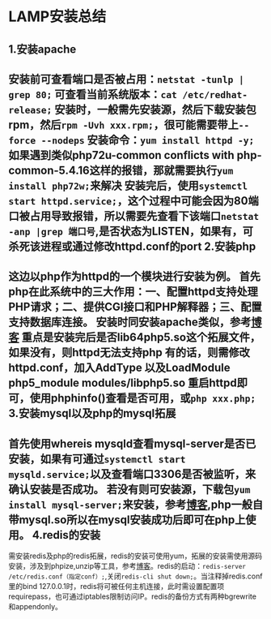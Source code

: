 LAMP安装总结
===
1.安装apache
---
安装前可查看端口是否被占用：`netstat -tunlp | grep 80;`
可查看当前系统版本：`cat /etc/redhat-release;`
安装时，一般需先安装源，然后下载安装包rpm，然后`rpm -Uvh xxx.rpm;`，很可能需要带上`--force --nodeps`
安装命令：`yum install httpd -y;`
如果遇到类似php72u-common conflicts with php-common-5.4.16这样的报错，那就需要执行`yum install php72w;`来解决
安装完后，使用`systemctl start httpd.service;`，这个过程中可能会因为80端口被占用导致报错，所以需要先查看下该端口`netstat -anp |grep 端口号`,是否状态为LISTEN，如果有，可杀死该进程或通过修改httpd.conf的port
2.安装php
---
这边以php作为httpd的一个模块进行安装为例。
首先php在此系统中的三大作用：一、配置httpd支持处理PHP请求；二、提供CGI接口和PHP解释器；三、配置支持数据库连接。
安装时同安装apache类似，参考[博客](https://yq.aliyun.com/articles/608093)
重点是安装完后是否lib64php5.so这个拓展文件，如果没有，则httpd无法支持php
有的话，则需修改httpd.conf，加入AddType 以及LoadModule php5_module modules/libphp5.so
重启httpd即可，使用phphinfo()查看是否可用，或`php xxx.php;`
3.安装mysql以及php的mysql拓展
---
   首先使用whereis mysqld查看mysql-server是否已安装，如果有可通过`systemctl start mysqld.service;`以及查看端口3306是否被监听，来确认安装是否成功。
若没有则可安装源，下载包`yum install mysql-server;`来安装，参考[博客](https://www.cnblogs.com/julyme/p/5969626.html),php一般自带mysql.so所以在mysql安装成功后即可在php上使用。
4.redis的安装
---
   需安装redis及php的redis拓展，redis的安装可使用yum，拓展的安装需使用源码安装，涉及到phpize,unzip等工具，参考[博客](https://www.cnblogs.com/eczhou/p/5588375.html)。redis的启动：`redis-server /etc/redis.conf（指定conf）;`,关闭`redis-cli shut down;`。当注释掉redis.conf里的bind 127.0.0.1时，redis将可被任何主机连接，此时需设置配置项requirepass，也可通过iptables限制访问IP。redis的备份方式有两种bgrewrite和appendonly。
